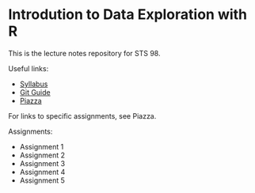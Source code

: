 
# Introdution to Data Exploration with R

This is the lecture notes repository for STS 98.

Useful links:

* [Syllabus](syllabus.pdf)
* [Git Guide](git_guide.pdf)
* [Piazza](https://piazza.com/ucdavis/spring2016/sts98)

For links to specific assignments, see Piazza.

Assignments:

* Assignment 1
* Assignment 2
* Assignment 3
* Assignment 4
* Assignment 5

